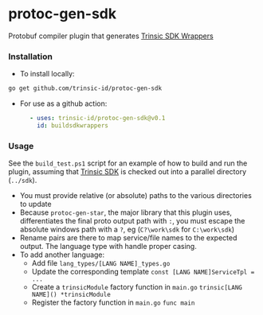 # protoc-gen-sdk
Protobuf compiler plugin that generates [Trinsic SDK Wrappers](https://github.com/trinsic-id/sdk)

### Installation
* To install locally:
```bash
go get github.com/trinsic-id/protoc-gen-sdk
```
* For use as a github action:
```yaml
      - uses: trinsic-id/protoc-gen-sdk@v0.1
        id: buildsdkwrappers
```

### Usage

See the `build_test.ps1` script for an example of how to build and run the plugin, assuming that [Trinsic SDK](https://github.com/trinsic-id/sdk) is checked out into a parallel directory (`../sdk`).
* You must provide relative (or absolute) paths to the various directories to update
* Because `protoc-gen-star`, the major library that this plugin uses, differentiates the final proto output path with `:`, you must escape the absolute windows path with a `?`, eg (`C?\work\sdk` for `C:\work\sdk`)
* Rename pairs are there to map service/file names to the expected output. The language type with handle proper casing.
* To add another language:
  * Add file `lang_types/[LANG NAME]_types.go`
  * Update the corresponding template `const [LANG NAME]ServiceTpl = ...`
  * Create a `trinsicModule` factory function in `main.go` `trinsic[LANG NAME]() *trinsicModule`
  * Register the factory function in `main.go` `func main`
